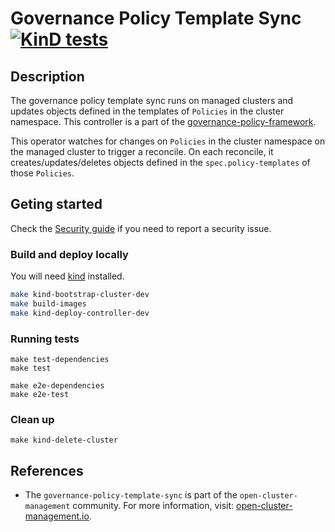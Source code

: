 [comment]: # ( Copyright Contributors to the Open Cluster Management project )

# Governance Policy Template Sync [![KinD tests](https://github.com/stolostron/governance-policy-template-sync/actions/workflows/kind.yml/badge.svg?branch=main&event=push)](https://github.com/stolostron/governance-policy-template-sync/actions/workflows/kind.yml)

## Description

The governance policy template sync runs on managed clusters and updates objects defined in the templates of `Policies` in the cluster namespace. This controller is a part of the [governance-policy-framework](https://github.com/stolostron/governance-policy-framework).

This operator watches for changes on `Policies` in the cluster namespace on the managed cluster to trigger a reconcile. On each reconcile, it creates/updates/deletes objects defined in the `spec.policy-templates` of those `Policies`.

## Geting started 

Check the [Security guide](SECURITY.md) if you need to report a security issue.

### Build and deploy locally
You will need [kind](https://kind.sigs.k8s.io/docs/user/quick-start/) installed.

```bash
make kind-bootstrap-cluster-dev
make build-images
make kind-deploy-controller-dev
```
### Running tests
```
make test-dependencies
make test

make e2e-dependencies
make e2e-test
```

### Clean up
```
make kind-delete-cluster
```

## References

- The `governance-policy-template-sync` is part of the `open-cluster-management` community. For more information, visit: [open-cluster-management.io](https://open-cluster-management.io).

<!---
Date: 1/21/2022
-->
